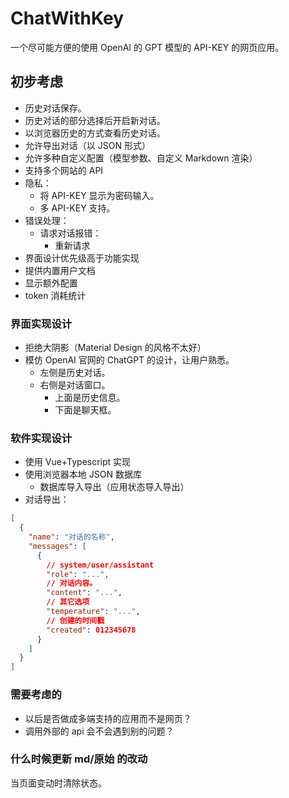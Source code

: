 # ChatWithKey

一个尽可能方便的使用 OpenAI 的 GPT 模型的 API-KEY 的网页应用。

## 初步考虑

- 历史对话保存。
- 历史对话的部分选择后开启新对话。
- 以浏览器历史的方式查看历史对话。
- 允许导出对话（以 JSON 形式）
- 允许多种自定义配置（模型参数、自定义 Markdown 渲染）
- 支持多个网站的 API
- 隐私：
  - 将 API-KEY 显示为密码输入。
  - 多 API-KEY 支持。
- 错误处理：
  - 请求对话报错：
    - 重新请求
- 界面设计优先级高于功能实现
- 提供内置用户文档
- 显示额外配置
- token 消耗统计

### 界面实现设计

- 拒绝大阴影（Material Design 的风格不太好）
- 模仿 OpenAI 官网的 ChatGPT 的设计，让用户熟悉。
  - 左侧是历史对话。
  - 右侧是对话窗口。
    - 上面是历史信息。
    - 下面是聊天框。

### 软件实现设计

- 使用 Vue+Typescript 实现
- 使用浏览器本地 JSON 数据库
  - 数据库导入导出（应用状态导入导出）
- 对话导出：

```json
[
  {
    "name": "对话的名称",
    "messages": [
      {
        // system/user/assistant
        "role": "...",
        // 对话内容。
        "content": "...",
        // 其它选项
        "temperature": "...",
        // 创建的时间戳
        "created": 012345678
      }
    ]
  }
]
```

### 需要考虑的

- 以后是否做成多端支持的应用而不是网页？
- 调用外部的 api 会不会遇到别的问题？

### 什么时候更新 md/原始 的改动
当页面变动时清除状态。
